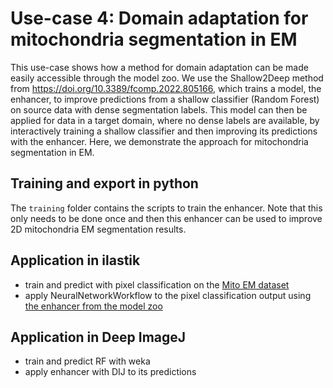 # Use-case 4: Domain adaptation for mitochondria segmentation in EM

This use-case shows how a method for domain adaptation can be made easily accessible through the model zoo. 
We use the Shallow2Deep method from https://doi.org/10.3389/fcomp.2022.805166, which trains a model, the enhancer, to improve predictions from a shallow classifier (Random Forest) on source data with dense segmentation labels.
This model can then be applied for data in a target domain, where no dense labels are available, by interactively training a shallow classifier and then improving its predictions with the enhancer.
Here, we demonstrate the approach for mitochondria segmentation in EM.

## Training and export in python

The `training` folder contains the scripts to train the enhancer. Note that this only needs to be done once and then this enhancer can be used to improve 2D mitochondria EM segmentation results.

## Application in ilastik

- train and predict with pixel classification on the [Mito EM dataset](https://mitoem.grand-challenge.org/)
- apply NeuralNetworkWorkflow to the pixel classification output using [the enhancer from the model zoo](https://bioimage.io/#/?tags=mitochondria&id=10.5281%2Fzenodo.6406756)

## Application in Deep ImageJ

- train and predict RF with weka
- apply enhancer with DIJ to its predictions
